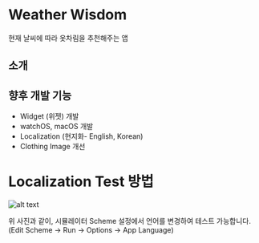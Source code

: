 
# Weather Wisdom

현재 날씨에 따라 옷차림을 추천해주는 앱

## 소개


## 향후 개발 기능
- Widget (위젯) 개발
- watchOS, macOS 개발
- Localization (현지화- English, Korean)
- Clothing Image 개선


# Localization Test 방법

![alt text](<Screenshot 2024-06-26 at 3.23.17 PM.png>)

위 사진과 같이, 시뮬레이터 Scheme 설정에서 언어를 변경하여 테스트 가능합니다.
(Edit Scheme → Run → Options → App Language)